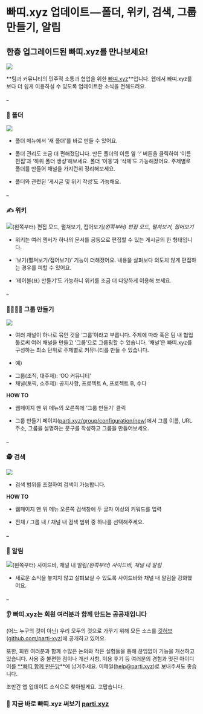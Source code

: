 
# 빠띠.xyz 업데이트 — 폴더, 위키, 검색, 그룹 만들기, 알림

## 한층 업그레이드된 빠띠.xyz를 만나보세요!

![](/assets/images/빠띠-xyz-업데이트-폴더-위키-검색-그룹-만들기-알림/1*cyiS74hPs8tJr9KHBSFL8g.png)

**팀과 커뮤니티의 민주적 소통과 협업을 위한 [빠띠.xyz](https://parti.xyz/)**입니다. 웹에서 빠띠.xyz를 보다 더 쉽게 이용하실 수 있도록 업데이트한 소식을 전해드려요.

_

### 📂 폴더

![](/assets/images/빠띠-xyz-업데이트-폴더-위키-검색-그룹-만들기-알림/1*RvT-pPQeJzF8TrTrAAc95Q.png)

* 폴더 메뉴에서 ‘새 폴더’를 바로 만들 수 있어요.

* 폴더 관리도 조금 더 편해졌답니다. 만든 폴더의 이름 옆 ‘⁝’ 버튼을 클릭하여 ‘이름 편집’과 ‘하위 폴더 생성’해보세요. 폴더 ‘이동’과 ‘삭제’도 가능해졌어요. 주제별로 폴더를 만들어 채널을 가지런히 정리해보세요.

* 폴더와 관련된 ‘게시글 및 위키 작성’도 가능해요.

_

### ✍️ 위키

![(왼쪽부터) 편집 모드, 펼쳐보기, 접어보기](/assets/images/빠띠-xyz-업데이트-폴더-위키-검색-그룹-만들기-알림/1*djtVpCnMpHoLxI6KoHYqAA.png)*(왼쪽부터) 편집 모드, 펼쳐보기, 접어보기*

* 위키는 여러 멤버가 하나의 문서를 공동으로 편집할 수 있는 게시글의 한 형태입니다.

* ‘보기(펼쳐보기/접어보기)’ 기능이 더해졌어요. 내용을 살펴보다 의도치 않게 편집하는 경우를 피할 수 있어요.

* ‘테이블(표) 만들기’도 가능하니 위키를 조금 더 다양하게 이용해 보세요.

_

### 👩‍👩‍👧‍👦 그룹 만들기

![](/assets/images/빠띠-xyz-업데이트-폴더-위키-검색-그룹-만들기-알림/1*Ov0sVpYDfxp8GDV-gg6A7w.png)

* 여러 채널이 하나로 묶인 것을 ‘그룹’이라고 부릅니다. 주제에 따라 혹은 팀 내 협업툴로써 여러 채널을 만들고 ‘그룹’으로 그룹핑할 수 있습니다. ‘채널’은 빠띠.xyz를 구성하는 최소 단위로 주제별로 커뮤니티를 만들 수 있습니다.

* 예) 
- 그룹(조직, 대주제): ‘OO 커뮤니티’ 
- 채널(토픽, 소주제): 공지사항, 프로젝트 A, 프로젝트 B, 수다

**HOW TO**

* 웹페이지 맨 위 메뉴의 오른쪽에 ‘그룹 만들기’ 클릭

* 그룹 만들기 페이지([parti.xyz/group/configuration/new](https://parti.xyz/group/configuration/new))에서 그룹 이름, URL 주소, 그룹을 설명하는 문구를 작성하고 그룹을 만들어보세요.

_

### 🕵️ 검색

![](/assets/images/빠띠-xyz-업데이트-폴더-위키-검색-그룹-만들기-알림/0*RolEt4ebDJuWciBi)

* 검색 범위를 조절하여 검색이 가능합니다.

**HOW TO**

* 웹페이지 맨 위 메뉴 오른쪽 검색창에 두 글자 이상의 키워드를 입력

* 전체 / 그룹 내 / 채널 내 검색 범위 중 하나를 선택해주세요.

**_**

### 📢 알림

![(왼쪽부터) 사이드바, 채널 내 알림](/assets/images/빠띠-xyz-업데이트-폴더-위키-검색-그룹-만들기-알림/1*zRg-a6k4AL5IuIx13DP9DA.png)*(왼쪽부터) 사이드바, 채널 내 알림*

* 새로운 소식을 놓치지 않고 살펴보실 수 있도록 사이드바와 채널 내 알림을 강화했어요.

_

### 👂 **빠띠**.xyz는 회원 여러분과 함께 만드는 공공재입니다

(어느 누구의 것이 아닌) 우리 모두의 것으로 가꾸기 위해 모든 소스를 [깃허브](https://github.com/parti-xyz)([github.com/parti-xyz](https://github.com/parti-xyz))에 공개하고 있어요.

또한, 회원 여러분과 함께 수많은 논의와 작은 실험들을 통해 끊임없이 기능을 개선하고 있습니다. 사용 중 불편한 점이나 개선 사항, 이용 후기 등 여러분의 경험과 멋진 아이디어를 [**빠띠 함께 만든당](https://union.parti.xyz/p/parti)**에 남겨주세요. 이메일(help@parti.xyz)로 보내주셔도 좋습니다.

조만간 앱 업데이트 소식으로 찾아뵐게요. 고맙습니다.

### **🤩 지금 바로 빠띠.xyz 써보기 [parti.xyz](https://parti.xyz/)**